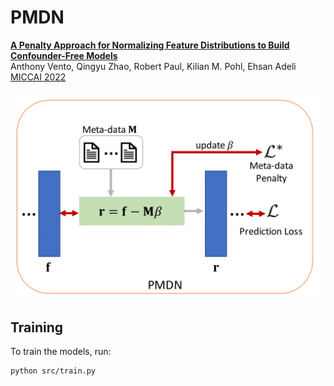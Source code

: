 # PMDN
[**A Penalty Approach for Normalizing Feature Distributions to Build Confounder-Free Models**](https://arxiv.org/abs/2207.04607)\
Anthony Vento, Qingyu Zhao, Robert Paul, Kilian M. Pohl, Ehsan Adeli\
[MICCAI 2022](https://conferences.miccai.org/2022/en/)

<img src="figures/PMDN_diagram.png" width="600">

## Training
To train the models, run:

```train
python src/train.py
```

